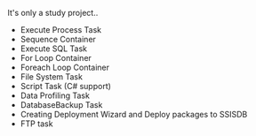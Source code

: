 It's only a study project..
- Execute Process Task
- Sequence Container
- Execute SQL Task
- For Loop Container
- Foreach Loop Container
- File System Task
- Script Task (C# support)
- Data Profiling Task
- DatabaseBackup Task
- Creating Deployment Wizard and Deploy packages to SSISDB
- FTP task
